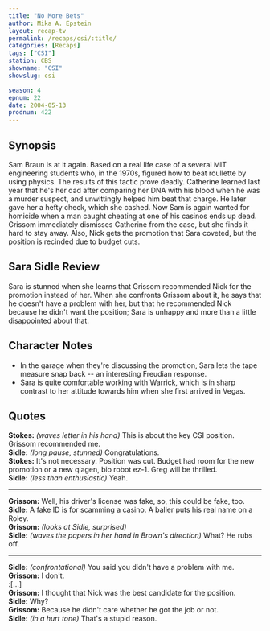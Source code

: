 ```yaml
---
title: "No More Bets"
author: Mika A. Epstein
layout: recap-tv
permalink: /recaps/csi/:title/
categories: [Recaps]
tags: ["CSI"]
station: CBS
showname: "CSI"
showslug: csi

season: 4
epnum: 22
date: 2004-05-13
prodnum: 422  
---
```


## Synopsis

Sam Braun is at it again. Based on a real life case of a several MIT engineering students who, in the 1970s, figured how to beat roullette by using physics. The results of this tactic prove deadly. Catherine learned last year that he's her dad after comparing her DNA with his blood when he was a murder suspect, and unwittingly helped him beat that charge. He later gave her a hefty check, which she cashed. Now Sam is again wanted for homicide when a man caught cheating at one of his casinos ends up dead. Grissom immediately dismisses Catherine from the case, but she finds it hard to stay away. Also, Nick gets the promotion that Sara coveted, but the position is recinded due to budget cuts.

## Sara Sidle Review

Sara is stunned when she learns that Grissom recommended Nick for the promotion instead of her. When she confronts Grissom about it, he says that he doesn't have a problem with her, but that he recommended Nick because he didn't want the position; Sara is unhappy and more than a little disappointed about that.

## Character Notes

* In the garage when they're discussing the promotion, Sara lets the tape measure snap back -- an interesting Freudian response.  
* Sara is quite comfortable working with Warrick, which is in sharp contrast to her attitude towards him when she first arrived in Vegas.

## Quotes

**Stokes:** _(waves letter in his hand)_ This is about the key CSI position. Grissom recommended me.  
**Sidle:** _(long pause, stunned)_ Congratulations.  
**Stokes:** It's not necessary. Position was cut. Budget had room for the new promotion or a new qiagen, bio robot ez-1. Greg will be thrilled.  
**Sidle:** _(less than enthusiastic)_ Yeah.  

- - -

**Grissom:** Well, his driver's license was fake, so, this could be fake, too.  
**Sidle:** A fake ID is for scamming a casino. A baller puts his real name on a Roley.  
**Grissom:** _(looks at Sidle, surprised)_  
**Sidle:** _(waves the papers in her hand in Brown's direction)_ What? He rubs off.  

- - -

**Sidle:** _(confrontational)_ You said you didn't have a problem with me.  
**Grissom:** I don't.  
:[...]  
**Grissom:** I thought that Nick was the best candidate for the position.  
**Sidle:** Why?  
**Grissom:** Because he didn't care whether he got the job or not.  
**Sidle:** _(in a hurt tone)_ That's a stupid reason.
